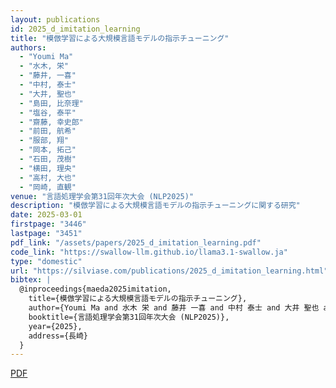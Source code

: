 ```yaml
---
layout: publications
id: 2025_d_imitation_learning
title: "模倣学習による大規模言語モデルの指示チューニング"
authors:
  - "Youmi Ma"
  - "水木, 栄"
  - "藤井, 一喜"
  - "中村, 泰士"
  - "大井, 聖也"
  - "島田, 比奈理"
  - "塩谷, 泰平"
  - "齋藤, 幸史郎"
  - "前田, 航希"
  - "服部, 翔"
  - "岡本, 拓己"
  - "石田, 茂樹"
  - "横田, 理央"
  - "高村, 大也"
  - "岡崎, 直観"
venue: "言語処理学会第31回年次大会 (NLP2025)"
description: "模倣学習による大規模言語モデルの指示チューニングに関する研究"
date: 2025-03-01
firstpage: "3446"
lastpage: "3451"
pdf_link: "/assets/papers/2025_d_imitation_learning.pdf"
code_link: "https://swallow-llm.github.io/llama3.1-swallow.ja"
type: "domestic"
url: "https://silviase.com/publications/2025_d_imitation_learning.html"
bibtex: |
  @inproceedings{maeda2025imitation,
    title={模倣学習による大規模言語モデルの指示チューニング},
    author={Youmi Ma and 水木 栄 and 藤井 一喜 and 中村 泰士 and 大井 聖也 and 島田 比奈理 and 塩谷 泰平 and 齋藤 幸史郎 and 前田 航希 and 服部 翔 and 岡本 拓己 and 石田 茂樹 and 横田 理央 and 高村 大也 and 岡崎 直観},
    booktitle={言語処理学会第31回年次大会 (NLP2025)},
    year={2025},
    address={長崎}
  }
---
```


[PDF](/assets/papers/2025_d_imitation_learning.pdf)

